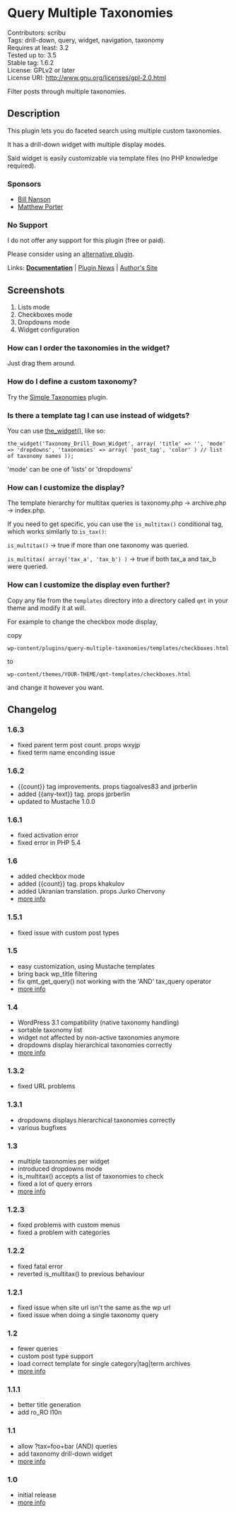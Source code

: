 # Query Multiple Taxonomies 
Contributors: scribu  
Tags: drill-down, query, widget, navigation, taxonomy  
Requires at least: 3.2  
Tested up to: 3.5  
Stable tag: 1.6.2  
License: GPLv2 or later  
License URI: http://www.gnu.org/licenses/gpl-2.0.html

Filter posts through multiple taxonomies.

## Description 

This plugin lets you do faceted search using multiple custom taxonomies.

It has a drill-down widget with multiple display modes.

Said widget is easily customizable via template files (no PHP knowledge required).

### Sponsors 
* [Bill Nanson](http://burgundy-report.com)
* [Matthew Porter](http://porterinnovative.com)

### No Support 
I do not offer any support for this plugin (free or paid).

Please consider using an [alternative plugin](https://github.com/scribu/wp-query-multiple-taxonomies/wiki/Similar-plugins).

Links: [**Documentation**](http://github.com/scribu/wp-query-multiple-taxonomies/wiki) | [Plugin News](http://scribu.net/wordpress/query-multiple-taxonomies) | [Author's Site](http://scribu.net)

## Screenshots 

1. Lists mode
2. Checkboxes mode
3. Dropdowns mode
4. Widget configuration

### How can I order the taxonomies in the widget? 

Just drag them around.

### How do I define a custom taxonomy? 

Try the [Simple Taxonomies](http://wordpress.org/extend/plugins/simple-taxonomies) plugin.

### Is there a template tag I can use instead of widgets? 

You can use [the_widget()](http://codex.wordpress.org/Function_Reference/the_widget), like so:

`
the_widget('Taxonomy_Drill_Down_Widget', array(
	'title' => '',
	'mode' => 'dropdowns',
	'taxonomies' => array( 'post_tag', 'color' ) // list of taxonomy names
));
`

'mode' can be one of 'lists' or 'dropdowns'

### How can I customize the display? 

The template hierarchy for multitax queries is taxonomy.php -> archive.php -> index.php.

If you need to get specific, you can use the `is_multitax()` conditional tag, which works similarly to `is_tax()`:

`is_multitax()` -> true if more than one taxonomy was queried.

`is_multitax( array('tax_a', 'tax_b') )` -> true if both tax_a and tax_b were
queried.

### How can I customize the display even further? 

Copy any file from the `templates` directory into a directory called `qmt` in
your theme and modify it at will.

For example to change the checkbox mode display,

copy

`wp-content/plugins/query-multiple-taxonomies/templates/checkboxes.html`

to

`wp-content/themes/YOUR-THEME/qmt-templates/checkboxes.html`

and change it however you want.

## Changelog 

### 1.6.3 
* fixed parent term post count. props wxyjp
* fixed term name enconding issue

### 1.6.2 
* {{count}} tag improvements. props tiagoalves83 and jprberlin
* added {{any-text}} tag. props jprberlin
* updated to Mustache 1.0.0

### 1.6.1 
* fixed activation error
* fixed error in PHP 5.4

### 1.6 
* added checkbox mode
* added {{count}} tag. props khakulov
* added Ukranian translation. props Jurko Chervony
* [more info](http://scribu.net/wordpress/query-multiple-taxonomies/qmt-1-6.html)

### 1.5.1 
* fixed issue with custom post types

### 1.5 
* easy customization, using Mustache templates
* bring back wp_title filtering
* fix qmt_get_query() not working with the 'AND' tax_query operator
* [more info](http://scribu.net/wordpress/query-multiple-taxonomies/qmt-1-5.html)

### 1.4 
* WordPress 3.1 compatibility (native taxonomy handling)
* sortable taxonomy list
* widget not affected by non-active taxonomies anymore
* dropdowns display hierarchical taxonomies correctly
* [more info](http://scribu.net/wordpress/query-multiple-taxonomies/qmt-1-4.html)

### 1.3.2 
* fixed URL problems

### 1.3.1 
* dropdowns displays hierarchical taxonomies correctly
* various bugfixes

### 1.3 
* multiple taxonomies per widget
* introduced dropdowns mode
* is_multitax() accepts a list of taxonomies to check
* fixed a lot of query errors
* [more info](http://scribu.net/wordpress/query-multiple-taxonomies/qmt-1-3.html)

### 1.2.3 
* fixed problems with custom menus
* fixed a problem with categories

### 1.2.2 
* fixed fatal error
* reverted is_multitax() to previous behaviour

### 1.2.1 
* fixed issue when site url isn't the same as the wp url
* fixed issue when doing a single taxonomy query

### 1.2 
* fewer queries
* custom post type support
* load correct template for single category|tag|term archives
* [more info](http://scribu.net/wordpress/query-multiple-taxonomies/qmt-1-2.html)

### 1.1.1 
* better title generation
* add ro_RO l10n

### 1.1 
* allow ?tax=foo+bar (AND) queries
* add taxonomy drill-down widget
* [more info](http://scribu.net/wordpress/query-multiple-taxonomies/qmt-1-1.html)

### 1.0 
* initial release
* [more info](http://scribu.net/wordpress/query-multiple-taxonomies/qmt-1-0.html)

